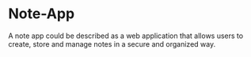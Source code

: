 # Note-App
A note app  could be described as a web application that allows users to create, store and manage notes in a secure and organized way. 
